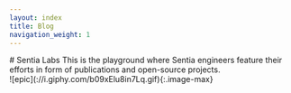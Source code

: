 ```yaml
---
layout: index
title: Blog
navigation_weight: 1
---
```


<div markdown="1" class="row">
<div markdown="1" class="col-md-8 col-sm-8">
# Sentia Labs
This is the playground where Sentia engineers feature their efforts in
form of publications and open-source projects.
</div>

<div markdown="1" class="col-md-offset-0 col-md-4 col-sm-offset-0 col-sm-4 col-xs-offset-2 col-xs-8">
![epic](://i.giphy.com/b09xElu8in7Lq.gif){:.image-max}
</div>
</div>
